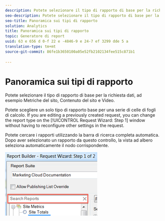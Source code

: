```yaml
---
description: Potete selezionare il tipo di rapporto di base per la richiesta dati, ad esempio Metriche del sito, Contenuto del sito e Video.
seo-description: Potete selezionare il tipo di rapporto di base per la richiesta dati, ad esempio Metriche del sito, Contenuto del sito e Video.
seo-title: Panoramica sui tipi di rapporto
solution: Analytics
title: Panoramica sui tipi di rapporto
topic: Generatore di report
uuid: 63 e 656 d 0-f 22 e -4846-9 e 24-7 ef 3299 dde 5 a
translation-type: tm+mt
source-git-commit: 86fe1b3650100a05e52fb2102134fee515c871b1

---
```



# Panoramica sui tipi di rapporto

Potete selezionare il tipo di rapporto di base per la richiesta dati, ad esempio Metriche del sito, Contenuto del sito e Video.

Potete scegliere un solo tipo di rapporto base per una serie di celle di fogli di calcolo. If you are editing a previously created request, you can change the report type on the [!UICONTROL Request Wizard: Step 1] window without having to reconfigure other settings in the request.

Potete cercare i rapporti utilizzando la barra di ricerca completa automatica. Dopo aver selezionato un rapporto da questo controllo, la vista ad albero seleziona automaticamente il nodo corrispondente.

![](assets/search_reports.png)

